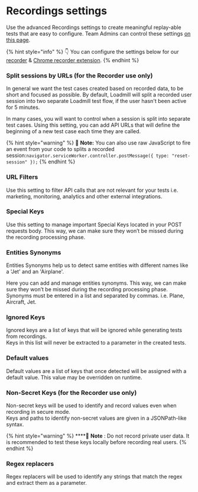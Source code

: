 # Recordings settings

Use the advanced Recordings settings to create meaningful replay-able tests that are easy to configure. Team Admins can control these settings [on this page](https://www.loadmill.com/app/user/settings/recordings). 

{% hint style="info" %}
👇 You can configure the settings below for our [recorder](https://docs.loadmill.com/working-with-the-recorder#loadmill-node-recorder) & [Chrome recorder extension](https://docs.loadmill.com/working-with-the-recorder#loadmill-chrome-recorder-extension). 
{% endhint %}

### Split sessions by URLs \(for the Recorder use only\)

In general we want the test cases created based on recorded data, to be short and focused as possible. By default, Loadmill will split a recorded user session into two separate Loadmill test flow, if the user hasn't been active for 5 minutes. 

In many cases, you will want to control when a session is split into separate test cases. Using this setting, you can add API URLs that will define the beginning of a new test case each time they are called.

{% hint style="warning" %}
🧠 **Note:** You can also use raw JavaScript to fire an event from your code to splits a recorded session:`navigator.serviceWorker.controller.postMessage({ type: "reset-session" });`
{% endhint %}

### URL Filters

Use this setting to filter API calls that are not relevant for your tests i.e. marketing, monitoring, analytics and other external integrations.

### Special Keys

Use this setting to manage important Special Keys located in your POST requests body. This way, we can make sure they won’t be missed during the recording processing phase.

### Entities Synonyms

Entities Synonyms help us to detect same entities with different names like a 'Jet' and an 'Airplane'.

Here you can add and manage entities synonyms. This way, we can make sure they won’t be missed during the recording processing phase. Synonyms must be entered in a list and separated by commas. i.e. Plane, Aircraft, Jet.

### Ignored Keys

Ignored keys are a list of keys that will be ignored while generating tests from recordings.  
Keys in this list will never be extracted to a parameter in the created tests.

### Default values

Default values are a list of keys that once detected will be assigned with a default value. This value may be overridden on runtime.

### Non-Secret Keys \(for the Recorder use only\)

Non-secret keys will be used to identify and record values even when recording in secure mode.  
Keys and paths to identify non-secret values are given in a JSONPath-like syntax.

{% hint style="warning" %}
\*\*\*\*🧠 **Note** : Do not record private user data. It is recommended to test these keys locally before recording real users.
{% endhint %}

### Regex replacers

Regex replacers will be used to identify any strings that match the regex and extract them as a parameter.

